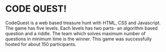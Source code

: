 # CODE QUEST!
CodeQuest is a web based treasure hunt with HTML, CSS and Javascript. The game has five levels. Each levels has two parts- an algorithm based question and a riddle. The team which solves maximum number of questions in minimum time is the winner. This game was successfully hosted for about 150 participants.
 
